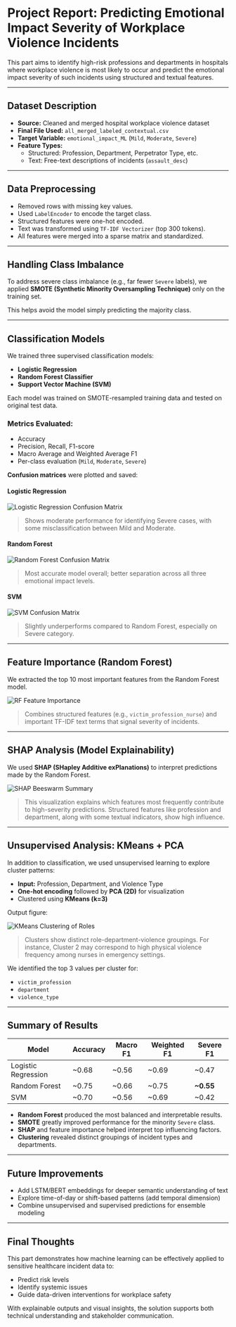 # Project Report: Predicting Emotional Impact Severity of Workplace Violence Incidents

This part aims to identify high-risk professions and departments in hospitals where workplace violence is most likely to occur and predict the emotional impact severity of such incidents using structured and textual features.

---

## Dataset Description

- **Source:** Cleaned and merged hospital workplace violence dataset
- **Final File Used:** `all_merged_labeled_contextual.csv`
- **Target Variable:** `emotional_impact_ML` (`Mild`, `Moderate`, `Severe`)
- **Feature Types:**
  - Structured: Profession, Department, Perpetrator Type, etc.
  - Text: Free-text descriptions of incidents (`assault_desc`)

---

## Data Preprocessing

- Removed rows with missing key values.
- Used `LabelEncoder` to encode the target class.
- Structured features were one-hot encoded.
- Text was transformed using `TF-IDF Vectorizer` (top 300 tokens).
- All features were merged into a sparse matrix and standardized.

---

## Handling Class Imbalance

To address severe class imbalance (e.g., far fewer `Severe` labels), we applied **SMOTE (Synthetic Minority Oversampling Technique)** only on the training set.

This helps avoid the model simply predicting the majority class.

---

## Classification Models

We trained three supervised classification models:

- **Logistic Regression**
- **Random Forest Classifier**
- **Support Vector Machine (SVM)**

Each model was trained on SMOTE-resampled training data and tested on original test data.

### Metrics Evaluated:
- Accuracy
- Precision, Recall, F1-score
- Macro Average and Weighted Average F1
- Per-class evaluation (`Mild`, `Moderate`, `Severe`)

**Confusion matrices** were plotted and saved:

#### Logistic Regression
![Logistic Regression Confusion Matrix](cleaned_data/final/imgs/logistic_regression_cm.png)
> Shows moderate performance for identifying Severe cases, with some misclassification between Mild and Moderate.

#### Random Forest
![Random Forest Confusion Matrix](cleaned_data/final/imgs/random_forest_cm.png)
> Most accurate model overall; better separation across all three emotional impact levels.

#### SVM
![SVM Confusion Matrix](cleaned_data/final/imgs/svm_cm.png)
> Slightly underperforms compared to Random Forest, especially on Severe category.

---

## Feature Importance (Random Forest)

We extracted the top 10 most important features from the Random Forest model.

![RF Feature Importance](cleaned_data/final/imgs/rf_feature_importance.png)
> Combines structured features (e.g., `victim_profession_nurse`) and important TF-IDF text terms that signal severity of incidents.

---

## SHAP Analysis (Model Explainability)

We used **SHAP (SHapley Additive exPlanations)** to interpret predictions made by the Random Forest.

![SHAP Beeswarm Summary](cleaned_data/final/imgs/shap_summary.png)
> This visualization explains which features most frequently contribute to high-severity predictions. Structured features like profession and department, along with some textual indicators, show high influence.

---

## Unsupervised Analysis: KMeans + PCA

In addition to classification, we used unsupervised learning to explore cluster patterns:

- **Input:** Profession, Department, and Violence Type
- **One-hot encoding** followed by **PCA (2D)** for visualization
- Clustered using **KMeans (k=3)**

Output figure:

![KMeans Clustering of Roles](cleaned_data/final/imgs/kmeans_pca_roles.png)
> Clusters show distinct role-department-violence groupings. For instance, Cluster 2 may correspond to high physical violence frequency among nurses in emergency settings.

We identified the top 3 values per cluster for:
- `victim_profession`
- `department`
- `violence_type`

---

## Summary of Results

| Model | Accuracy | Macro F1 | Weighted F1 | Severe F1 |
|-------|----------|----------|-------------|-----------|
| Logistic Regression | ~0.68 | ~0.56 | ~0.69 | ~0.47 |
| Random Forest       | ~0.75 | ~0.66 | ~0.75 | **~0.55** |
| SVM                 | ~0.70 | ~0.56 | ~0.69 | ~0.42 |

- **Random Forest** produced the most balanced and interpretable results.
- **SMOTE** greatly improved performance for the minority `Severe` class.
- **SHAP** and feature importance helped interpret top influencing factors.
- **Clustering** revealed distinct groupings of incident types and departments.

---

## Future Improvements

- Add LSTM/BERT embeddings for deeper semantic understanding of text
- Explore time-of-day or shift-based patterns (add temporal dimension)
- Combine unsupervised and supervised predictions for ensemble modeling

---

## Final Thoughts

This part demonstrates how machine learning can be effectively applied to sensitive healthcare incident data to:

- Predict risk levels
- Identify systemic issues
- Guide data-driven interventions for workplace safety

With explainable outputs and visual insights, the solution supports both technical understanding and stakeholder communication.